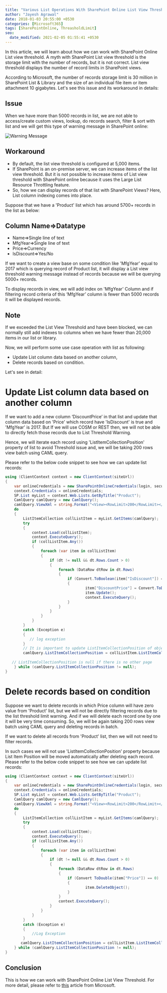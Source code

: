 ```yaml
---
title: "Various List Operations With SharePoint Online List View Threshold Limit"
author: "Jayesh Agrawal"
date: 2018-01-03 20:55:00 +0530
categories: [Microsoft365]
tags: [SharePointOnline, ThreasholdLimit]
seo:
  date_modified: 2021-02-05 01:55:41 +0530
---
```


In this article, we will learn about how we can work with SharePoint Online List view threshold. A myth with SharePoint List view threshold is the storage limit with the number of records, but it is not correct. List view threshold displays the number of record limits in SharePoint views.

According to Microsoft, the number of records storage limit is 30 million in SharePoint List & Library and the size of an individual file item or item attachment 10 gigabytes. Let's see this issue and its workaround in details:

## Issue
When we have more than 5000 records in list, we are not able to access/create custom views, lookup, do records search, filter & sort with list and we will get this type of warning message in SharePoint online:

![Warning Message](https://2.bp.blogspot.com/-Xp5pRBWlBOo/W0DSX-kd75I/AAAAAAAAAe0/KHJIaPhiBVMjObDY0wYHnRZ_BgNqfY-rwCLcBGAs/s640/Untitled1.png)
## Workaround
- By default, the list view threshold is configured at 5,000 items.
- If SharePoint is an on-premise server, we can increase items of the list view threshold. But it is not possible to increase items of List view threshold with SharePoint online because it uses the Large List Resource Throttling feature.
- So, how we can display records of that list with SharePoint Views? Here, List column indexing comes into place.

Suppose that we have a 'Product' list which has around 5700+ records in the list as below:

Column Name=>Datatype
-------------------------------------------
- Name=>Single line of text
- MfgYear=>Single line of text
- Price=>Currency
- IsDiscount=>Yes/No

If we want to create a view base on some condition like 'MfgYear' equal to 2017 which is querying record of Product list, it will display a List view threshold warning message instead of records because we will be querying 5000+ records.

To display records in view, we will add index on 'MfgYear' Column and if filtering record criteria of this ‘MfgYear’ column is fewer than 5000 records it will be displayed records.

## Note 
If we exceeded the List View Threshold and have been blocked, we can normally still add indexes to columns when we have fewer than 20,000 items in our list or library.

Now, we will perform some use case operation with list as following:
- Update List column data based on another column,
- Delete records based on condition.

Let's see in detail:
# Update List column data based on another column
If we want to add a new column ‘DiscountPrice’ in that list and update that column data based on 'Price' which record have 'IsDiscount' is true and 'MfgYear' is 2017. But If we will use COSM or REST then, we will not be able to directly fetch those records due to List Threshold Warning.

Hence, we will iterate each record using 'ListItemCollectionPosition' property of list to avoid Threshold issue and, we will be taking 200 rows view batch using CAML query.

Please refer to the below code snippet to see how we can update list records:

```c#
using (ClientContext context = new ClientContext(siteUrl))  
{  
    var onlineCredentials = new SharePointOnlineCredentials(login, securePassword);  
    context.Credentials = onlineCredentials;  
    SP.List myList = context.Web.Lists.GetByTitle("Product"); 
    CamlQuery camlQuery = new CamlQuery();  
    camlQuery.ViewXml = string.Format("<View><RowLimit>200</RowLimit></View>"); 
    do  
    {  
        ListItemCollection collListItem = myList.GetItems(camlQuery);  
        try  
        {  
            context.Load(collListItem);  
            context.ExecuteQuery();  
            if (collListItem.Any())  
            { 
                foreach (var item in collListItem)  
                { 
                    if (dt != null && dt.Rows.Count > 0)  
                    {  
                        foreach (DataRow dtRow in dt.Rows)  
                        {  
                            if (Convert.ToBoolean(item["IsDiscount"]) == true && Convert.ToInt32(item["MfgYear"]) 2017 )  
                            {  
                                    item["DiscountPrice"] = Convert.ToDouble(dtRow["Price"]) * 0.10;  
                                    item.Update();  
                                    context.ExecuteQuery();  
                            }  
                        }  
                    }  
                }  
            }  
        }  
        catch (Exception e)  
        {  
           // log exception   
        } 
        // It is important to update ListItemCollectionPosition of objectcamlQuery with current position 
        camlQuery.ListItemCollectionPosition = collListItem.ListItemCollectionPosition;  
         
   // ListItemCollectionPosition is null if there is no other page  
    } while (camlQuery.ListItemCollectionPosition != null);  
} 
``` 
# Delete records based on condition
Suppose we want to delete records in which Price column will have zero value from 'Product' list, but we will not be directly filtering records due to the list threshold limit warning. And if we will delete each record one by one it will be very time consuming. So, we will be again taking 200 rows view batch using CAML query and deleting records in batch.

If we want to delete all records from 'Product' list, then we will not need to filter records.

In such cases we will not use 'ListItemCollectionPosition' property because List Item Position will be moved automatically after deleting each record. Please refer to the below code snippet to see how we can update list records:

```c#
using (ClientContext context = new ClientContext(siteUrl))  
{  
    var onlineCredentials = new SharePointOnlineCredentials(login, securePassword);  
    context.Credentials = onlineCredentials;  
    SP.List myList = context.Web.Lists.GetByTitle("Product"); 
    CamlQuery camlQuery = new CamlQuery();  
    camlQuery.ViewXml = string.Format("<View><RowLimit>200</RowLimit></View>"); 
    do  
    {  
        ListItemCollection collListItem = myList.GetItems(camlQuery);  
        try  
        {  
            context.Load(collListItem);  
            context.ExecuteQuery();  
            if (collListItem.Any())  
            { 
                foreach (var item in collListItem)  
                { 
                    if (dt != null && dt.Rows.Count > 0)  
                    {  
                        foreach (DataRow dtRow in dt.Rows)  
                        {  
                            if (Convert ToDouble(item["Price"]) == 0)  
                            {  
                                    item.DeleteObject();  
                            }  
                        }  
                        context.ExecuteQuery(); 
                    }  
                }  
            }  
        }  
        catch (Exception e)  
        {  
            //Log Exception    
        }  
       camlQuery.ListItemCollectionPosition = collListItem.ListItemCollectionPosition; 
    } while (camlQuery.ListItemCollectionPosition != null);  
}  
```
## Conclusion
This is how we can work with SharePoint Online List View Threshold. For more detail, please refer to [this](https://support.microsoft.com/en-us/office/manage-large-lists-and-libraries-b8588dae-9387-48c2-9248-c24122f07c59?ui=en-us&rs=en-us&ad=us) article from Microsoft.
